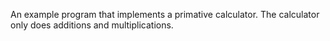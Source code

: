 An example program that implements a primative calculator. The calculator only does additions and multiplications.